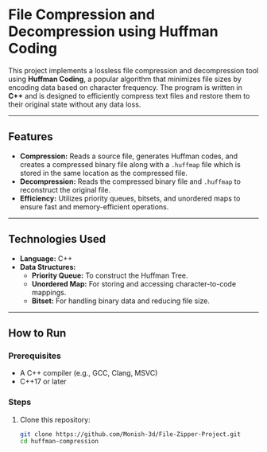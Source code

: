 # File Compression and Decompression using Huffman Coding  

This project implements a lossless file compression and decompression tool using **Huffman Coding**, a popular algorithm that minimizes file sizes by encoding data based on character frequency. The program is written in **C++** and is designed to efficiently compress text files and restore them to their original state without any data loss.  

---

## Features  
- **Compression:** Reads a source file, generates Huffman codes, and creates a compressed binary file along with a `.huffmap` file which is stored in the same location as the compressed file.  
- **Decompression:** Reads the compressed binary file and `.huffmap` to reconstruct the original file.  
- **Efficiency:** Utilizes priority queues, bitsets, and unordered maps to ensure fast and memory-efficient operations.  

---

## Technologies Used  
- **Language:** C++  
- **Data Structures:**  
  - **Priority Queue:** To construct the Huffman Tree.  
  - **Unordered Map:** For storing and accessing character-to-code mappings.  
  - **Bitset:** For handling binary data and reducing file size.  

---

## How to Run  

### Prerequisites  
- A C++ compiler (e.g., GCC, Clang, MSVC)  
- C++17 or later  

### Steps  
1. Clone this repository:  
   ```bash
   git clone https://github.com/Monish-3d/File-Zipper-Project.git
   cd huffman-compression
